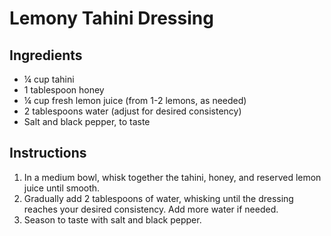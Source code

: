 # Lemony Tahini Dressing

## Ingredients
- ¼ cup tahini
- 1 tablespoon honey
- ¼ cup fresh lemon juice (from 1-2 lemons, as needed)
- 2 tablespoons water (adjust for desired consistency)
- Salt and black pepper, to taste

## Instructions
1. In a medium bowl, whisk together the tahini, honey, and reserved lemon juice until smooth.
2. Gradually add 2 tablespoons of water, whisking until the dressing reaches your desired consistency. Add more water if needed.
3. Season to taste with salt and black pepper.
